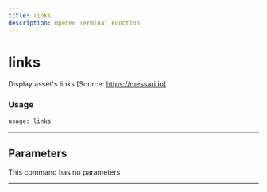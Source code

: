 ```yaml
---
title: links
description: OpenBB Terminal Function
---
```


# links

Display asset's links [Source: https://messari.io]

### Usage

```python
usage: links
```

---

## Parameters

This command has no parameters

---

